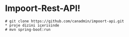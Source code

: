 # Impoort-Rest-API!
	# git clone https://github.com/canadmin/impoort-api.git
	* proje dizini içerisinde 
	# mvn spring-boot:run
	
